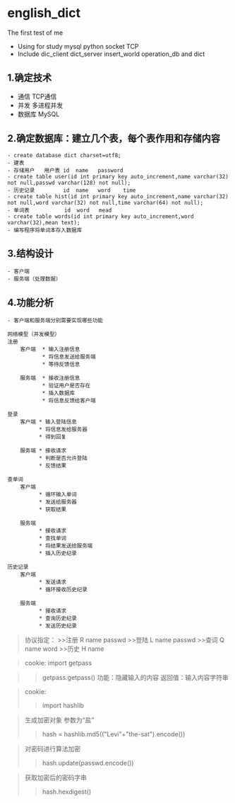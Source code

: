 # english_dict
The first test of me

 - Using for study mysql python socket TCP 
 - Include dic_client dict_server insert_world operation_db and dict

## 1.确定技术
 - 通信      TCP通信
 - 并发      多进程并发
 - 数据库     MySQL

## 2.确定数据库：建立几个表，每个表作用和存储内容
    - create database dict charset=utf8;
    - 建表
    - 存储用户   用户表 id  name   password
    - create table user(id int primary key auto_increment,name varchar(32) not null,passwd varchar(128) not null);
    - 历史记录         id  name   word    time
    - create table hist(id int primary key auto_increment,name varchar(32) not null,word varchar(32) not null,time varchar(64) not null);
    - 单词表           id  word   mead
    - create table words(id int primary key auto_increment,word varchar(32),mean text);
    - 编写程序将单词本存入数据库

## 3.结构设计
    - 客户端
    - 服务端（处理数据）

## 4.功能分析
    - 客户端和服务端分别需要实现哪些功能

    网络模型（并发模型）
    注册
        客户端  * 输入注册信息
               * 将信息发送给服务端
               * 等待反馈信息

        服务端  * 接收注册信息
               * 验证用户是否存在
               * 插入数据库
               * 将信息反馈给客户端

    登录
        客户端 * 输入登陆信息
              * 将信息发给服务器
              * 得到回复

        服务端 * 接收请求
              * 判断是否允许登陆
              * 反馈结果

    查单词
        客户端
              * 循环输入单词
              * 发送给服务器
              * 获取结果

        服务端
              * 接收请求
              * 查找单词
              * 将结果发送给服务端
              * 插入历史纪录

    历史记录
        客户端
              * 发送请求
              * 循环接收历史纪录

        服务端
              * 接收请求
              * 查询历史纪录
              * 发送历史纪录


>协议指定：
           >>注册  R  name   passwd
           >>登陆  L  name   passwd
           >>查词  Q  name   word
           >>历史  H  name



>cookie: import getpass

>>getpass.getpass()
>>功能：隐藏输入的内容
>>返回值：输入内容字符串


>cookie:
 >>import hashlib

>生成加密对象 参数为“盐”
 >>hash = hashlib.md5(("Levi"+"the-sat").encode())

>对密码进行算法加密
 >>hash.update(passwd.encode())

>获取加密后的密码字串
 >>hash.hexdigest()
